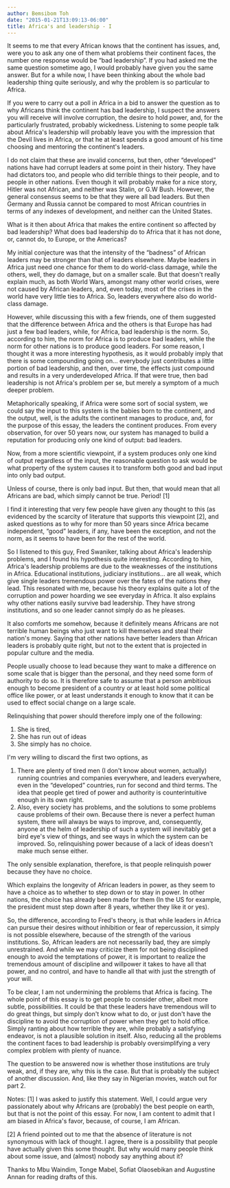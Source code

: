 ```yaml
---
author: Bemsibom Toh
date: "2015-01-21T13:09:13-06:00"
title: Africa's and leadership - I
---
```


It seems to me that every African knows that the continent has issues, and, were you to ask any one of them what problems their continent faces, the number one response would be “bad leadership”. If you had asked me the same question sometime ago, I would probably have given you the same answer. But for a while now, I have been thinking about the whole bad leadership thing quite seriously, and why the problem is so particular to Africa.

If you were to carry out a poll in Africa in a bid to answer the question as to why Africans think the continent has bad leadership, I suspect the answers you will receive will involve corruption, the desire to hold power, and, for the particularly frustrated, probably wickedness. Listening to some people talk about Africa's leadership will probably leave you with the impression that the Devil lives in Africa, or that he at least spends a good amount of his time choosing and mentoring the continent's leaders.

I do not claim that these are invalid concerns, but then, other “developed” nations have had corrupt leaders at some point in their history. They have had dictators too, and people who did terrible things to their people, and to people in other nations. Even though it will probably make for a nice story, Hitler was not African, and neither was Stalin, or G.W Bush. However, the general consensus seems to be that they were all bad leaders. But then Germany and Russia cannot be compared to most African countries in terms of any indexes of development, and neither can the United States.

What is it then about Africa that makes the entire continent so affected by bad leadership? What does bad leadership do to Africa that it has not done, or, cannot do, to Europe, or the Americas?

My initial conjecture was that the intensity of the “badness” of African leaders may be stronger than that of leaders elsewhere. Maybe leaders in Africa just need one chance for them to do world-class damage, while the others, well, they do damage, but on a smaller scale. But that doesn't really explain much, as both World Wars, amongst many other world crises, were not caused by African leaders, and, even today, most of the crises in the world have very little ties to Africa. So, leaders everywhere also do world-class damage.

However, while discussing this with a few friends, one of them suggested that the difference between Africa and the others is that Europe has had just a few bad leaders, while, for Africa, bad leadership is the norm. So, according to him, the norm for Africa is to produce bad leaders, while the norm for other nations is to produce good leaders. For some reason, I thought it was a more interesting hypothesis, as it would probably imply that there is some compounding going on... everybody just contributes a little portion of bad leadership, and then, over time, the effects just compound and results in a very underdeveloped Africa. If that were true, then bad leadership is not Africa's problem per se, but merely a symptom of a much deeper problem. 

Metaphorically speaking, if Africa were some sort of social system, we could say the input to this system is the babies born to the continent, and the output, well, is the adults the continent manages to produce, and, for the purpose of this essay, the leaders the continent produces. From every observation, for over 50 years now, our system has managed to build a reputation for producing only one kind of output: bad leaders. 

Now, from a more scientific viewpoint, if a system produces only one kind of output regardless of the input, the reasonable question to ask would be what property of the system causes it to transform both good and bad input into only bad output. 

Unless of course, there is only bad input. But then, that would mean that all Africans are bad, which simply cannot be true. Period! [1]

I find it interesting that very few people have given any thought to this (as evidenced by the scarcity of literature that supports this viewpoint  [2], and asked questions as to why for more than 50 years since Africa became independent, “good” leaders, if any, have been the exception, and not the norm, as it seems to have been for the rest of the world. 

So I listened to this guy, Fred Swaniker, talking about Africa's leadership problems, and I found his hypothesis quite interesting. According to him, Africa's leadership problems are due to the weaknesses of the institutions in Africa. Educational institutions, judiciary institutions... are all weak, which give single leaders tremendous power over the fates of the nations they lead. This resonated with me, because his theory explains quite a lot of the corruption and power hoarding we see everyday in Africa. It also explains why other nations easily survive bad leadership. They have strong institutions, and so one leader cannot simply do as he pleases.

It also comforts me somehow, because it definitely means Africans are not terrible human beings who just want to kill themselves and steal their nation's money. Saying that other nations have better leaders than African leaders is probably quite right, but not to the extent that is projected in popular culture and the media. 

People usually choose to lead because they want to make a difference on some scale that is bigger than the personal, and they need some form of authority to do so. It is therefore safe to assume that a person ambitious enough to become president of a country or at least hold some political office like power, or at least understands it enough to know that it can be used to effect social change on a large scale. 

Relinquishing that power should therefore imply one of the following:

1.	She is tired,
2.	She has run out of ideas
3.	She simply has no choice. 

I'm very willing to discard the first two options, as
1.	There are plenty of tired men (I don't know about women, actually) running countries and companies everywhere, and leaders everywhere, even in the “developed” countries, run for second and third terms. The idea that people get tired of power and authority is counterintuitive enough in its own right. 
2.	Also, every society has problems, and the solutions to some problems cause problems of their own. Because there is never a perfect human system, there will always be ways to improve, and, consequently, anyone at the helm of leadership of such a system will inevitably get a bird eye's view of things, and see ways in which the system can be improved. So, relinquishing power because of a lack of ideas doesn't make much sense either.

The only sensible explanation, therefore, is that people relinquish power because they have no choice.

Which explains the longevity of African leaders in power, as they seem to have a choice as to whether to step down or to stay in power. In other nations, the choice has already been made for them (In the US for example, the president must step down after 8 years, whether they like it or yes).

So, the difference, according to Fred's theory, is that while leaders in Africa can pursue their desires without inhibition or fear of repercussion, it simply is not possible elsewhere, because of the strength of the various institutions. So, African leaders are not necessarily bad, they are simply unrestrained. And while we may criticize them for not being disciplined enough to avoid the temptations of power, it is important to realize the tremendous amount of discipline and willpower it takes to have all that power, and no control, and have to handle all that with just the strength of your will.

To be clear, I am not undermining the problems that Africa is facing. The whole point of this essay is to get people to consider other, albeit more subtle, possibilities. It could be that these leaders have tremendous will to do great things, but simply don't know what to do, or just don't have the discipline to avoid the corruption of power when they get to hold office. Simply ranting about how terrible they are, while probably a satisfying endeavor, is not a plausible solution in itself. Also, reducing all the problems the continent faces to bad leadership is probably oversimplifying a very complex problem with plenty of nuance.

The question to be answered now is whether those institutions are truly weak, and, if they are, why this is the case. But that is probably the subject of another discussion. And, like they say in Nigerian movies, watch out for part 2.

Notes:
[1]  I was asked to justify this statement. Well, I could argue very passionately about why Africans are (probably) the best people on earth, but that is not the point of this essay. For now, I am content to admit that I am biased in Africa's favor, because, of course, I am African.

[2] A friend pointed out to me that the absence of literature is not synonymous with lack of thought. I agree, there is a possibility that people have actually given this some thought. But why would many people think about some issue, and (almost) nobody say anything about it?

Thanks to Mbu Waindim, Tonge Mabel, Sofiat Olaosebikan and Augustine Annan for reading drafts of this.





